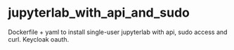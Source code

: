 # jupyterlab_with_api_and_sudo
Dockerfile + yaml to install single-user jupyterlab with api, sudo access and curl. Keycloak oauth.
